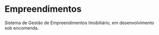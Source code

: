 # Empreendimentos

Sistema de Gestão de Empreendimentos Imobiliário, em desenvolvimento sob encomenda. 
